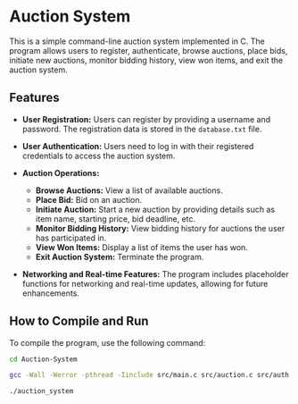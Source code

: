# Auction System

This is a simple command-line auction system implemented in C. The program allows users to register, authenticate, browse auctions, place bids, initiate new auctions, monitor bidding history, view won items, and exit the auction system.

## Features

- **User Registration:** Users can register by providing a username and password. The registration data is stored in the `database.txt` file.

- **User Authentication:** Users need to log in with their registered credentials to access the auction system.

- **Auction Operations:**
  - **Browse Auctions:** View a list of available auctions.
  - **Place Bid:** Bid on an auction.
  - **Initiate Auction:** Start a new auction by providing details such as item name, starting price, bid deadline, etc.
  - **Monitor Bidding History:** View bidding history for auctions the user has participated in.
  - **View Won Items:** Display a list of items the user has won.
  - **Exit Auction System:** Terminate the program.

- **Networking and Real-time Features:** The program includes placeholder functions for networking and real-time updates, allowing for future enhancements.

## How to Compile and Run

To compile the program, use the following command:

```bash
cd Auction-System

gcc -Wall -Werror -pthread -Iinclude src/main.c src/auction.c src/auth.c src/ui.c src/network.c src/realtime.c -o auction_system

./auction_system
